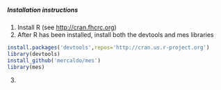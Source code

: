 ##### Installation instructions
1. Install R (see http://cran.fhcrc.org)
2. After R has been installed, install both the devtools and mes libraries
```r
install.packages('devtools',repos='http://cran.us.r-project.org')
library(devtools)
install_github('mercaldo/mes')
library(mes)
```
3. 

